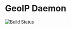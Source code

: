 # GeoIP Daemon

[![Build Status](https://travis-ci.org/eungju/geoip-daemon.svg)](https://travis-ci.org/eungju/geoip-daemon)

